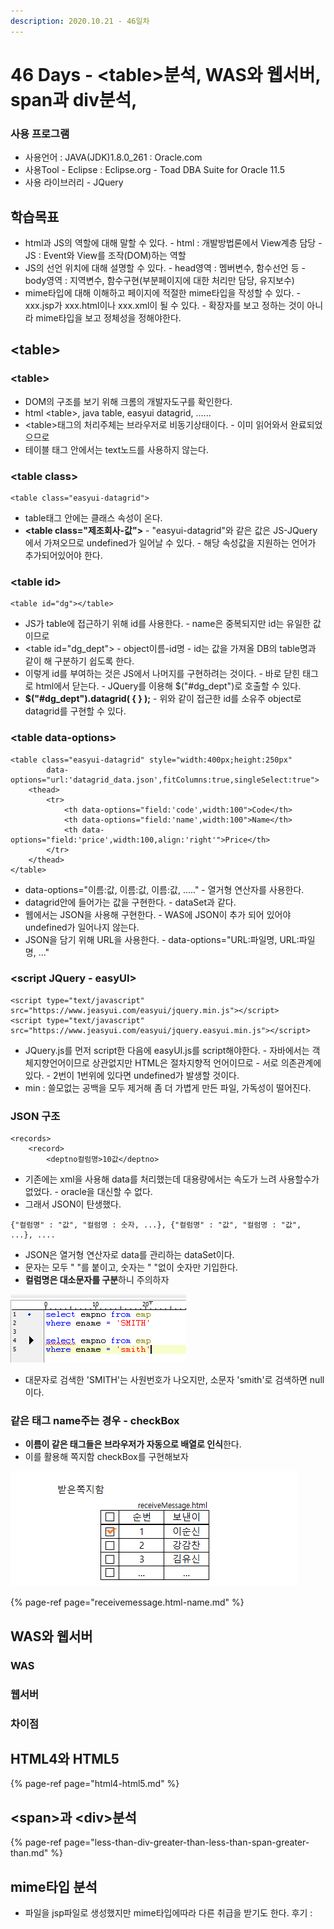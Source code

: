 ```yaml
---
description: 2020.10.21 - 46일차
---
```


# 46 Days - &lt;table&gt;분석, WAS와 웹서버, span과 div분석,

### 사용 프로그램

* 사용언어 : JAVA\(JDK\)1.8.0\_261 : Oracle.com
* 사용Tool  - Eclipse : Eclipse.org - Toad DBA Suite for Oracle 11.5
* 사용 라이브러리 - JQuery

## 학습목표

* html과 JS의 역할에 대해 말할 수 있다. - html : 개발방법론에서 View계층 담당 - JS : Event와 View를 조작\(DOM\)하는 역할
* JS의 선언 위치에 대해 설명할 수 있다. - head영역 : 멤버변수, 함수선언 등 - body영역 : 지역변수, 함수구현\(부분페이지에 대한 처리만 담당, 유지보수\)
* mime타입에 대해 이해하고 페이지에 적절한 mime타입을 작성할 수 있다. - xxx.jsp가 xxx.html이나 xxx.xml이 될 수 있다. - 확장자를 보고 정하는 것이 아니라 mime타입을 보고 정체성을 정해야한다.

## &lt;table&gt;

### &lt;table&gt;

* DOM의 구조를 보기 위해 크롬의 개발자도구를 확인한다.
* html &lt;table&gt;, java table, easyui datagrid, ......
* &lt;table&gt;태그의 처리주체는 브라우저로 비동기상태이다. - 이미 읽어와서 완료되었으므로 
* 테이블 태그 안에서는 text노드를 사용하지 않는다.

### &lt;table class&gt;

```markup
<table class="easyui-datagrid">
```

* table태그 안에는 클래스 속성이 온다.
* **&lt;table class="제조회사-값"&gt;** - "easyui-datagrid"와 같은 값은 JS-JQuery에서 가져오므로 undefined가 일어날 수 있다. - 해당 속성값을 지원하는 언어가 추가되어있어야 한다.

### &lt;table id&gt;

```markup
<table id="dg"></table>
```

* JS가 table에 접근하기 위해 id를 사용한다. - name은 중복되지만 id는 유일한 값이므로
* &lt;table id="dg\_dept"&gt; - object이름-id명 - id는 값을 가져올 DB의 table명과 같이 해 구분하기 쉽도록 한다.
* 이렇게 id를 부여하는 것은 JS에서 나머지를 구현하려는 것이다. - 바로 닫힌 태그로 html에서 닫는다. - JQuery를 이용해 $\("\#dg\_dept"\)로 호출할 수 있다.
* **$\("\#dg\_dept"\).datagrid\( { } \);** - 위와 같이 접근한 id를 소유주 object로 datagrid를 구현할 수 있다.

### &lt;table data-options&gt;

```markup
<table class="easyui-datagrid" style="width:400px;height:250px"
        data-options="url:'datagrid_data.json',fitColumns:true,singleSelect:true">
    <thead>
        <tr>
            <th data-options="field:'code',width:100">Code</th>
            <th data-options="field:'name',width:100">Name</th>
            <th data-options="field:'price',width:100,align:'right'">Price</th>
        </tr>
    </thead>
</table>
```

* data-options="이름:값, 이름:값, 이름:값, ....." - 열거형 연산자를 사용한다.
* datagrid안에 들어가는 값을 구현한다. - dataSet과 같다.
* 웹에서는 JSON을 사용해 구현한다. - WAS에 JSON이 추가 되어 있어야 undefined가 일어나지 않는다.
* JSON을 담기 위해 URL을 사용한다. - data-options="URL:파일명, URL:파일명, ..."

### &lt;script JQuery - easyUI&gt;

```markup
<script type="text/javascript" src="https://www.jeasyui.com/easyui/jquery.min.js"></script>
<script type="text/javascript" src="https://www.jeasyui.com/easyui/jquery.easyui.min.js"></script>
```

* JQuery.js를 먼저 script한 다음에 easyUI.js를 script해야한다. - 자바에서는 객체지향언어이므로 상관없지만 HTML은 절차지향적 언어이므로 - 서로 의존관계에 있다.  - 2번이 1번위에 있다면 undefined가 발생할 것이다.
* min : 쓸모없는 공백을 모두 제거해 좀 더 가볍게 만든 파일, 가독성이 떨어진다.

### JSON 구조

```markup
<records>
    <record>
        <deptno컬럼명>10값</deptno>
```

* 기존에는 xml을 사용해 data를 처리했는데 대용량에서는 속도가 느려 사용할수가 없었다. - oracle을 대신할 수 없다.
* 그래서 JSON이 탄생했다.

```markup
{"컬럼명" : "값", "컬럼명 : 숫자, ...}, {"컬럼명" : "값", "컬럼명 : "값", ...}, ....
```

* JSON은 열거형 연산자로 data를 관리하는 dataSet이다.
* 문자는 모두 " "를 붙이고, 숫자는 " "없이 숫자만 기입한다.
* **컬럼명은 대소문자를 구분**하니 주의하자

![](../../.gitbook/assets/.png%20%2810%29.png)

* 대문자로 검색한 'SMITH'는 사원번호가 나오지만, 소문자 'smith'로 검색하면 null이다.

### 같은 태그 name주는 경우 - checkBox

* **이름이 같은 태그들은 브라우저가 자동으로 배열로 인식**한다.
* 이를 활용해 쪽지함 checkBox를 구현해보자

![](../../.gitbook/assets/messge.png)

{% page-ref page="receivemessage.html-name.md" %}

## WAS와 웹서버

### WAS

### 웹서버

### 차이점

## HTML4와 HTML5

{% page-ref page="html4-html5.md" %}

## &lt;span&gt;과 &lt;div&gt;분석

{% page-ref page="less-than-div-greater-than-less-than-span-greater-than.md" %}

## mime타입 분석

*  파일을 jsp파일로 생성했지만 mime타입에따라 다른 취급을 받기도 한다. 후기 : 

